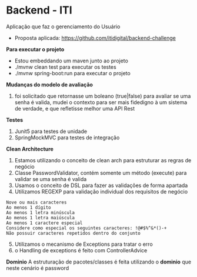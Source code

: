 # Backend - ITI
Aplicação que faz o gerenciamento do Usuário

- Proposta aplicada: https://github.com/itidigital/backend-challenge

**Para executar o projeto**

- Estou embeddando um maven junto ao projeto
- ./mvnw clean test para executar os testes
- ./mvnw spring-boot:run para executar o projeto
  
**Mudanças do modelo de avaliação**

1) foi solicitado que retornasse um boleano (true|false) para avaliar se uma senha é valida, mudei o contexto para ser mais fidedigno à um sistema de verdade, e que refletisse melhor uma API Rest


**Testes**

1) Junit5 para testes de unidade
2) SpringMockMVC para testes de integração

**Clean Architecture**
1) Estamos utilizando o conceito de clean arch para estruturar as regras de negócio
2) Classe PasswordValidator, contém somente um método (execute) para validar se uma senha é valida
3) Usamos o conceito de DSL para fazer as validações de forma apartada
4) Utilizamos REGEXP para validação individual dos requisitos de negócio
```
Nove ou mais caracteres
Ao menos 1 dígito
Ao menos 1 letra minúscula
Ao menos 1 letra maiúscula
Ao menos 1 caractere especial
Considere como especial os seguintes caracteres: !@#$%^&*()-+
Não possuir caracteres repetidos dentro do conjunto
```

5) Utilizamos o mecanismo de Exceptions para tratar o erro
6) o Handling de exceptions é feito com ControllerAdvice

**Dominio**
A estruturação de pacotes/classes é feita utilizando o **dominio** que neste cenário é password
